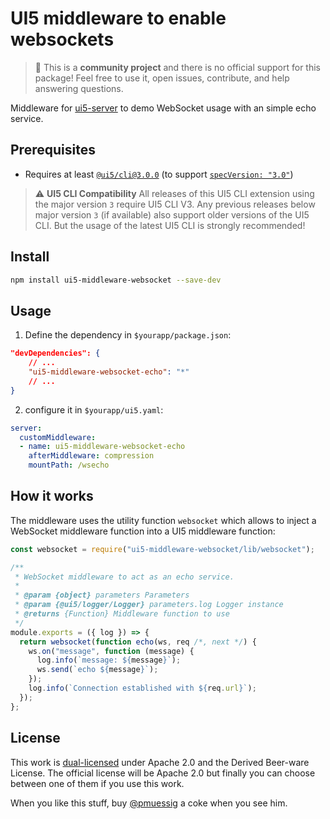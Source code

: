 # UI5 middleware to enable websockets

> :wave: This is a **community project** and there is no official support for this package! Feel free to use it, open issues, contribute, and help answering questions.

Middleware for [ui5-server](https://github.com/SAP/ui5-server) to demo WebSocket usage with an simple echo service.

## Prerequisites

- Requires at least [`@ui5/cli@3.0.0`](https://ui5.github.io/cli/v3/pages/CLI/) (to support [`specVersion: "3.0"`](https://ui5.github.io/cli/pages/Configuration/#specification-version-30))

> :warning: **UI5 CLI Compatibility**
> All releases of this UI5 CLI extension using the major version `3` require UI5 CLI V3. Any previous releases below major version `3` (if available) also support older versions of the UI5 CLI. But the usage of the latest UI5 CLI is strongly recommended!

## Install

```bash
npm install ui5-middleware-websocket --save-dev
```

## Usage

1. Define the dependency in `$yourapp/package.json`:

```json
"devDependencies": {
    // ...
    "ui5-middleware-websocket-echo": "*"
    // ...
}
```

2. configure it in `$yourapp/ui5.yaml`:

```yaml
server:
  customMiddleware:
  - name: ui5-middleware-websocket-echo
    afterMiddleware: compression
    mountPath: /wsecho
```

## How it works

The middleware uses the utility function `websocket` which allows to inject a WebSocket middleware function into a UI5 middleware function:

```js
const websocket = require("ui5-middleware-websocket/lib/websocket");

/**
 * WebSocket middleware to act as an echo service.
 *
 * @param {object} parameters Parameters
 * @param {@ui5/logger/Logger} parameters.log Logger instance
 * @returns {Function} Middleware function to use
 */
module.exports = ({ log }) => {
  return websocket(function echo(ws, req /*, next */) {
    ws.on("message", function (message) {
      log.info(`message: ${message}`);
      ws.send(`echo ${message}`);
    });
    log.info(`Connection established with ${req.url}`);
  });
};
```

## License

This work is [dual-licensed](../../LICENSE) under Apache 2.0 and the Derived Beer-ware License. The official license will be Apache 2.0 but finally you can choose between one of them if you use this work.

When you like this stuff, buy [@pmuessig](https://twitter.com/pmuessig) a coke when you see him.
